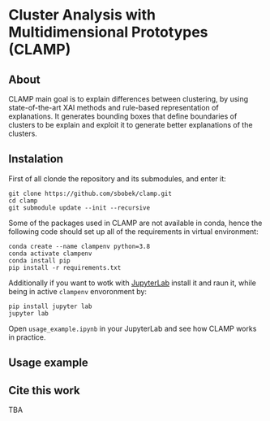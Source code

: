 # Cluster Analysis with Multidimensional Prototypes (CLAMP)
## About
CLAMP main goal is to explain differences between clustering, by using state-of-the-art XAI methods and rule-based representation of explanations.
It generates bounding boxes that define boundaries of clusters to be explain and exploit it to generate better explanations of the clusters.


## Instalation
First of all clonde the repository and its submodules, and enter it:

```
git clone https://github.com/sbobek/clamp.git
cd clamp
git submodule update --init --recursive
```
Some of the packages used in CLAMP are not available in conda, hence the following code should set up all of the requirements in virtual environment:

```
conda create --name clampenv python=3.8
conda activate clampenv
conda install pip
pip install -r requirements.txt
```

Additionally if you want to wotk with [JupyterLab](https://jupyter.org/) install it and raun it, while being in active `clampenv` envoronment by:

```
pip install jupyter lab
jupyter lab
```

Open `usage_example.ipynb` in your JupyterLab and see how CLAMP works in practice.

## Usage example
## Cite this work
TBA
